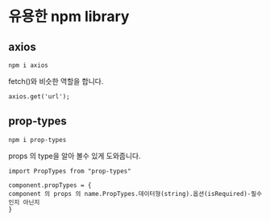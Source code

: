 # 유용한 npm library

## axios

```
npm i axios
```

fetch()와 비슷한 역할을 합니다.

```
axios.get('url');
```

## prop-types

```
npm i prop-types
```

props 의 type을 알아 볼수 있게 도와줍니다.

```
import PropTypes from "prop-types"

component.propTypes = {
component 의 props 의 name.PropTypes.데이터형(string).옵션(isRequired)-필수인지 아닌지
}
```

